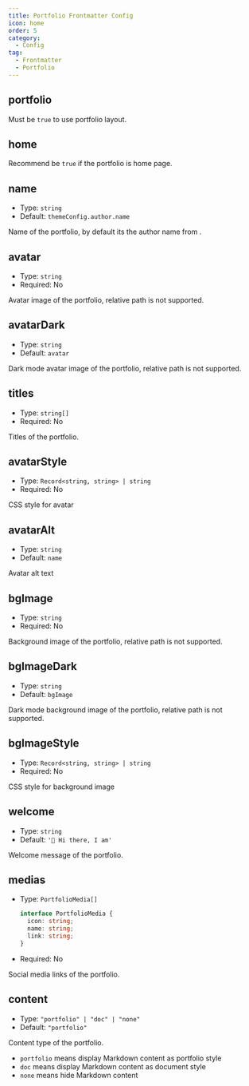 ```yaml
---
title: Portfolio Frontmatter Config
icon: home
order: 5
category:
  - Config
tag:
  - Frontmatter
  - Portfolio
---
```


## portfolio

Must be `true` to use portfolio layout.

## home

Recommend be `true` if the portfolio is home page.

## name

- Type: `string`
- Default: `themeConfig.author.name`

Name of the portfolio, by default its the author name from .

## avatar

- Type: `string`
- Required: No

Avatar image of the portfolio, relative path is not supported.

## avatarDark

- Type: `string`
- Default: `avatar`

Dark mode avatar image of the portfolio, relative path is not supported.

## titles

- Type: `string[]`
- Required: No

Titles of the portfolio.

## avatarStyle

- Type: `Record<string, string> | string`
- Required: No

CSS style for avatar

## avatarAlt

- Type: `string`
- Default: `name`

Avatar alt text

## bgImage

- Type: `string`
- Required: No

Background image of the portfolio, relative path is not supported.

## bgImageDark

- Type: `string`
- Default: `bgImage`

Dark mode background image of the portfolio, relative path is not supported.

## bgImageStyle

- Type: `Record<string, string> | string`
- Required: No

CSS style for background image

## welcome

- Type: `string`
- Default: `'👋 Hi there, I am'`

Welcome message of the portfolio.

## medias

- Type: `PortfolioMedia[]`

  ```ts twoslash
  interface PortfolioMedia {
    icon: string;
    name: string;
    link: string;
  }
  ```

- Required: No

Social media links of the portfolio.

## content

- Type: `"portfolio" | "doc" | "none"`
- Default: `"portfolio"`

Content type of the portfolio.

- `portfolio` means display Markdown content as portfolio style
- `doc` means display Markdown content as document style
- `none` means hide Markdown content
